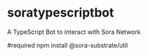 # soratypescriptbot
A TypeScript Bot to interact with Sora Network

#required
npm install @sora-substrate/util

